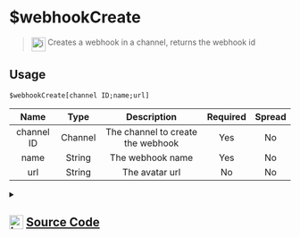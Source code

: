 # $webhookCreate
> <img align="top" src="https://upload.wikimedia.org/wikipedia/commons/thumb/e/e4/Infobox_info_icon.svg/160px-Infobox_info_icon.svg.png?20150409153300" alt="image" width="25" height="auto"> Creates a webhook in a channel, returns the webhook id
## Usage
```
$webhookCreate[channel ID;name;url]
```
| Name | Type | Description | Required | Spread
| :---: | :---: | :---: | :---: | :---: |
channel ID | Channel | The channel to create the webhook | Yes | No
name | String | The webhook name | Yes | No
url | String | The avatar url | No | No
<details>
<summary>
    
## <img align="top" src="https://cdn4.iconfinder.com/data/icons/iconsimple-logotypes/512/github-512.png" alt="image" width="25" height="auto">  [Source Code](https://github.com/tryforge/ForgeScript-V2/blob/main/src/native/webhookCreate.ts)
    
</summary>
    
```ts
import { BaseChannel, TextChannel } from "discord.js"
import { ArgType, NativeFunction, Return } from "../structures"
import noop from "../functions/noop"

export default new NativeFunction({
    name: "$webhookCreate",
    version: "1.0.0",
    description: "Creates a webhook in a channel, returns the webhook id",
    brackets: true,
    unwrap: true,
    args: [
        {
            name: "channel ID",
            description: "The channel to create the webhook",
            type: ArgType.Channel,
            rest: false,
            required: true,
            check: (i: BaseChannel) => "createWebhook" in i
        },
        {
            name: "name",
            description: "The webhook name",
            rest: false,
            required: true,
            type: ArgType.String
        },
        {
            name: "url",
            description: "The avatar url",
            rest: false,
            type: ArgType.String
        }
    ],
    async execute(ctx, [ channel, name, url ]) {
        const ch = channel as TextChannel
        const web = await ch.createWebhook({
            name: name,
            avatar: url || undefined
        }).catch(noop)

        return Return.success(
            web ? web.id : undefined
        )
    },
})
```
    
</details>